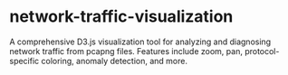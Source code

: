 # network-traffic-visualization
A comprehensive D3.js visualization tool for analyzing and diagnosing network traffic from pcapng files. Features include zoom, pan, protocol-specific coloring, anomaly detection, and more.

